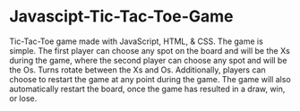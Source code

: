 # Javascipt-Tic-Tac-Toe-Game
Tic-Tac-Toe game made with JavaScript, HTML, & CSS. The game is simple. 
The first player can choose any spot on the board and will be the Xs during the game, where the second player can choose any spot and will be the Os. Turns rotate between the Xs and Os. 
Additionally, players can choose to restart the game at any point during the game. The game will also automatically restart the board, once the game has resulted in a draw, win, or lose. 
